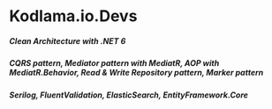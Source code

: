 # Kodlama.io.Devs
<h5>Clean Architecture with .NET 6</h5>
<h5>CQRS pattern, Mediator pattern with MediatR, AOP with MediatR.Behavior, Read & Write Repository pattern, Marker pattern</h5>
<h5>Serilog, FluentValidation, ElasticSearch, EntityFramework.Core</h5>

